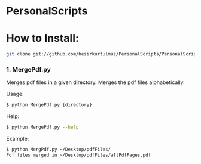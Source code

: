 PersonalScripts
===============

How to Install:
===============
```bash
git clone git://github.com/besirkurtulmus/PersonalScripts/PersonalScripts.git
```

### 1. MergePdf.py

Merges pdf files in a given directory. Merges the pdf files alphabetically.

Usage:
```bash
$ python MergePdf.py {directory}
```

Help:
```bash
$ python MergePdf.py --help
```

Example:
```bash
$ python MergPdf.py ~/Desktop/pdfFiles/
Pdf files merged in ~/Desktop/pdfFiles/allPdfPages.pdf
```

